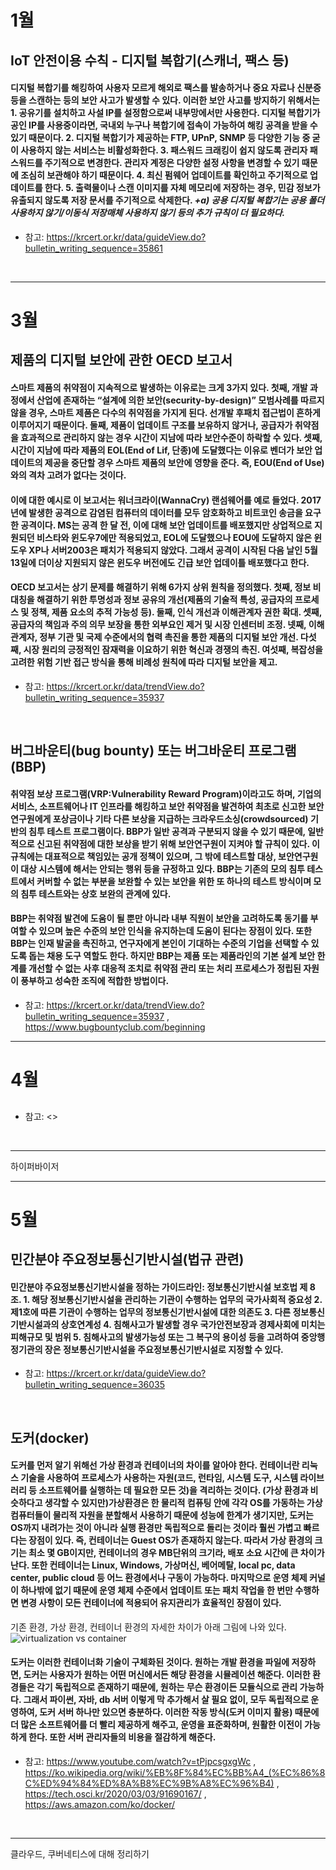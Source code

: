 # 1월
## IoT 안전이용 수칙 - 디지털 복합기(스캐너, 팩스 등)
#### 디지털 복합기를 해킹하여 사용자 모르게 해외로 팩스를 발송하거나 중요 자료나 신분증 등을 스캔하는 등의 보안 사고가 발생할 수 있다. 이러한 보안 사고를 방지하기 위해서는 1. 공유기를 설치하고 사설 IP를 설정함으로써 내부망에서만 사용한다. 디지털 복합기가 공인 IP를 사용중이라면, 국내외 누구나 복합기에 접속이 가능하여 해킹 공격을 받을 수 있기 때문이다. 2. 디지털 복합기가 제공하는 FTP, UPnP, SNMP 등 다양한 기능 중 굳이 사용하지 않는 서비스는 비활성화한다. 3. 패스워드 크래킹이 쉽지 않도록 관리자 패스워드를 주기적으로 변경한다. 관리자 계정은 다양한 설정 사항을 변경할 수 있기 때문에 조심히 보관해야 하기 때문이다. 4. 최신 펌웨어 업데이트를 확인하고 주기적으로 업데이트를 한다. 5. 출력물이나 스캔 이미지를 자체 메모리에 저장하는 경우, 민감 정보가 유출되지 않도록 저장 문서를 주기적으로 삭제한다. _+a) 공용 디지털 복합기는 공용 폴더 사용하지 않기/이동식 저장매체 사용하지 않기 등의 추가 규칙이 더 필요하다._

* 참고: <https://krcert.or.kr/data/guideView.do?bulletin_writing_sequence=35861>
</br>

--------------------------------------------


# 3월
## 제품의 디지털 보안에 관한 OECD 보고서
#### 스마트 제품의 취약점이 지속적으로 발생하는 이유로는 크게 3가지 있다. 첫째, 개발 과정에서 산업에 존재하는 “설계에 의한 보안(security-by-design)” 모범사례를 따르지 않을 경우, 스마트 제품은 다수의 취약점을 가지게 된다. 선개발 후패치 접근법이 흔하게 이루어지기 때문이다. 둘째, 제품이 업데이트 구조를 보유하지 않거나, 공급자가 취약점을 효과적으로 관리하지 않는 경우 시간이 지남에 따라 보안수준이 하락할 수 있다. 셋째, 시간이 지남에 따라 제품의 EOL(End of Lif, 단종)에 도달했다는 이유로 벤더가 보안 업데이트의 제공을 중단할 경우 스마트 제품의 보안에 영향을 준다. 즉, EOU(End of Use)와의 격차 고려가 없다는 것이다.
#### 이에 대한 예시로 이 보고서는 워너크라이(WannaCry) 랜섬웨어를 예로 들었다. 2017년에 발생한 공격으로 감염된 컴퓨터의 데이터를 모두 암호화하고 비트코인 송금을 요구한 공격이다. MS는 공격 한 달 전, 이에 대해 보안 업데이트를 배포했지만 상업적으로 지원되던 비스타와 윈도우7에만 적용되었고, EOL에 도달했으나 EOU에 도달하지 않은 윈도우 XP나 서버2003은 패치가 적용되지 않았다. 그래서 공격이 시작된 다음 날인 5월 13일에 더이상 지원되지 않은 윈도우 버전에도 긴급 보안 업데이틀 배포했다고 한다.
#### OECD 보고서는 상기 문제를 해결하기 위해 6가지 상위 원칙을 정의했다. 첫째, 정보 비대칭을 해결하기 위한 투명성과 정보 공유의 개선(제품의 기술적 특성, 공급자의 프로세스 및 정책, 제품 요소의 추적 가능성 등). 둘째, 인식 개선과 이해관계자 권한 확대. 셋째, 공급자의 책임과 주의 의무 보장을 통한 외부요인 제거 및 시장 인센터비 조정. 넷째, 이해관계자, 정부 기관 및 국제 수준에서의 협력 촉진을 통한 제품의 디지털 보안 개선. 다섯째, 시장 원리의 긍정적인 잠재력을 이요하기 위한 혁신과 경쟁의 촉진. 여섯째, 복잡성을 고려한 위험 기반 접근 방식을 통해 비례성 원칙에 따라 디지털 보안을 제고.

* 참고: <https://krcert.or.kr/data/trendView.do?bulletin_writing_sequence=35937>

</br>

## 버그바운티(bug bounty) 또는 버그바운티 프로그램(BBP)
#### 취약점 보상 프로그램(VRP:Vulnerability Reward Program)이라고도 하며, 기업의 서비스, 소프트웨어나 IT 인프라를 해킹하고 보안 취약점을 발견하여 최초로 신고한 보안 연구원에게 포상금이나 기타 다른 보상을 지급하는 크라우드소싱(crowdsourced) 기반의 침투 테스트 프로그램이다. BBP가 일반 공격과 구분되지 않을 수 있기 때문에, 일반적으로 신고된 취약점에 대한 보상을 받기 위해 보안연구원이 지켜야 할 규칙이 있다. 이 규칙에는 대표적으로 책임있는 공개 정책이 있으며, 그 밖에 테스트할 대상, 보안연구원이 대상 시스템에 해서는 안되는 행위 등을 규정하고 있다. BBP는 기존의 모의 침투 테스트에서 커버할 수 없는 부분을 보완할 수 있는 보안을 위한 또 하나의 테스트 방식이며 모의 침투 테스트와는 상호 보완의 관계에 있다. 
#### BBP는 취약점 발견에 도움이 될 뿐만 아니라 내부 직원이 보안을 고려하도록 동기를 부여할 수 있으며 높은 수준의 보안 인식을 유지하는데 도움이 된다는 장점이 있다. 또한 BBP는 인재 발굴을 촉진하고, 연구자에게 본인이 기대하는 수준의 기업을 선택할 수 있도록 돕는 채용 도구 역할도 한다. 하지만 BBP는 제품 또는 제품라인의 기본 설계 보안 한계를 개선할 수 없는 사후 대응적 조치로 취약점 관리 또는 처리 프로세스가 정립된 자원이 풍부하고 성숙한 조직에 적합한 방법이다.

* 참고: <https://krcert.or.kr/data/trendView.do?bulletin_writing_sequence=35937> , <https://www.bugbountyclub.com/beginning>

----------------------------------------------------------------------

# 4월
## 
####

* 참고: <>
</br>

----------------------------------------------------------------------

하이퍼바이저

----------------------------------------------------------------------

# 5월
## 민간분야 주요정보통신기반시설(법규 관련)
#### 민간분야 주요정보통신기반시설을 정하는 가이드라인: 정보통신기반시설 보호법 제 8조. 1. 해당 정보통신기반시설을 관리하는 기관이 수행하는 업무의 국가사회적 중요성 2. 제1호에 따른 기관이 수행하는 업무의 정보통신기반시설에 대한 의존도 3. 다른 정보통신기반시설과의 상호연계성 4. 침해사고가 발생할 경우 국가안전보장과 경제사회에 미치는 피해규모 및 범위 5. 침해사고의 발생가능성 또는 그 복구의 용이성 등을 고려하여 중앙행정기관의 장은 정보통신기반시설을 주요정보통신기반시설로 지정할 수 있다.

* 참고: <https://krcert.or.kr/data/guideView.do?bulletin_writing_sequence=36035>
</br>

## 도커(docker)
#### 도커를 먼저 알기 위해선 가상 환경과 컨테이너의 차이를 알아야 한다. 컨테이너란 리눅스 기술을 사용하여 프로세스가 사용하는 자원(코드, 런타임, 시스템 도구, 시스템 라이브러리 등 소프트웨어를 실행하는 데 필요한 모든 것)을 격리하는 것이다. (가상 환경과 비슷하다고 생각할 수 있지만)가상환경은 한 물리적 컴퓨팅 안에 각각 OS를 가동하는 가상 컴퓨터들이 물리적 자원을 분할해서 사용하기 때문에 성능에 한계가 생기지만, 도커는 OS까지 내려가는 것이 아니라 실행 환경만 독립적으로 돌리는 것이라 훨씬 가볍고 빠르다는 장점이 있다. 즉, 컨테이너는 Guest OS가 존재하지 않는다. 따라서 가상 환경의 크기는 최소 몇 GB이지만, 컨테이너의 경우 MB단위의 크기라, 배포 소요 시간에 큰 차이가 난다. 또한 컨테이너는 Linux, Windows, 가상머신, 베어메탈, local pc, data center, public cloud 등 어느 환경에서나 구동이 가능하다. 마지막으로 운영 체제 커널이 하나밖에 없기 때문에 운영 체제 수준에서 업데이트 또는 패치 작업을 한 번만 수행하면 변경 사항이 모든 컨테이너에 적용되어 유지관리가 효율적인 장점이 있다.  
기존 환경, 가상 환경, 컨테이너 환경의 자세한 차이가 아래 그림에 나와 있다.
![virtualization vs container](https://tech.osci.kr/assets/images/91690167/1.png)
#### 도커는 이러한 컨테이너화 기술이 구체화된 것이다. 원하는 개발 환경을 파일에 저장하면, 도커는 사용자가 원하는 어떤 머신에서든 해당 환경을 시뮬레이션 해준다. 이러한 환경들은 각기 독립적으로 존재하기 때문에, 원하는 무슨 환경이든 모듈식으로 관리 가능하다. 그래서 파이썬, 자바, db 서버 이렇게 막 추가해서 살 필요 없이, 모두 독립적으로 운영하여, 도커 서버 하나만 있으면 충분하다. 이러한 작동 방식(도커 이미지 활용) 때문에 더 많은 소프트웨어를 더 빨리 제공하게 해주고, 운영을 표준화하며, 원활한 이전이 가능하게 한다. 또한 서버 관리자들의 비용을 절감하게 해준다.

* 참고: <https://www.youtube.com/watch?v=tPjpcsgxgWc> , <https://ko.wikipedia.org/wiki/%EB%8F%84%EC%BB%A4_(%EC%86%8C%ED%94%84%ED%8A%B8%EC%9B%A8%EC%96%B4)> , <https://tech.osci.kr/2020/03/03/91690167/> , <https://aws.amazon.com/ko/docker/>
</br>

----------------------------------------------------------------------

클라우드, 쿠버네티스에 대해 정리하기

